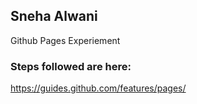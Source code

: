 ## Sneha Alwani

Github Pages Experiement

### Steps followed are here:

https://guides.github.com/features/pages/
